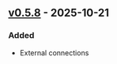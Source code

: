 ## [v0.5.8](https://pypi.org/project/amsdal_cli/0.5.8/) - 2025-10-21

### Added

- External connections
